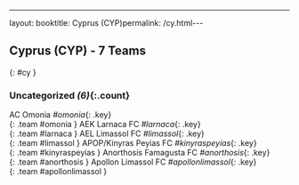 ---
layout: booktitle: Cyprus (CYP)permalink: /cy.html---

## Cyprus (CYP) - 7 Teams
{: #cy }









### Uncategorized _(6)_{:.count}

AC Omonia   _#omonia_{: .key} <br>
{: .team #omonia }
AEK Larnaca FC   _#larnaca_{: .key} <br>
{: .team #larnaca }
AEL Limassol FC   _#limassol_{: .key} <br>
{: .team #limassol }
APOP/Kinyras Peyias FC   _#kinyraspeyias_{: .key} <br>
{: .team #kinyraspeyias }
Anorthosis Famagusta FC   _#anorthosis_{: .key} <br>
{: .team #anorthosis }
Apollon Limassol FC   _#apollonlimassol_{: .key} <br>
{: .team #apollonlimassol }


 
